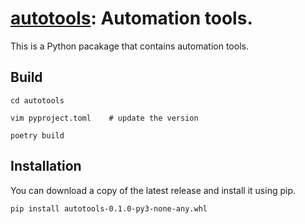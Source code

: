 # [autotools](https://github.com/jerrylsu/autotools): Automation tools.

This is a Python pacakage that contains automation tools.

## Build

```
cd autotools

vim pyproject.toml    # update the version

poetry build
```

## Installation

You can download a copy of the latest release and install it using pip.
```
pip install autotools-0.1.0-py3-none-any.whl
```

